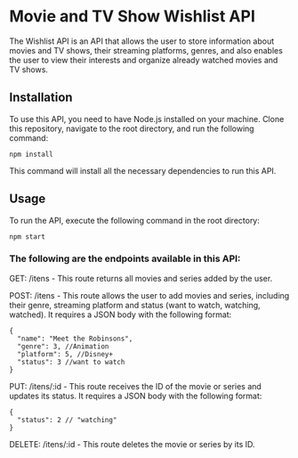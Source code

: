 # Movie and TV Show Wishlist API

The Wishlist API is an API that allows the user to store information about movies and TV shows, their streaming platforms, genres, and also enables the user to view their interests and organize already watched movies and TV shows.

<h2>Installation</h2>
To use this API, you need to have Node.js installed on your machine. Clone this repository, navigate to the root directory, and run the following command:

```npm install```

This command will install all the necessary dependencies to run this API.

<h2>Usage</h2>
To run the API, execute the following command in the root directory:

```npm start```


<h3>The following are the endpoints available in this API:</h3>

GET: /itens - This route returns all movies and series added by the user.

POST: /itens - This route allows the user to add movies and series, including their genre, streaming platform and status (want to watch, watching, watched). It requires a JSON body with the following format:

```
{
  "name": "Meet the Robinsons",
  "genre": 3, //Animation
  "platform": 5, //Disney+
  "status": 3 //want to watch
}
```

PUT: /itens/:id - This route receives the ID of the movie or series and updates its status. It requires a JSON body with the following format:

```
{
  "status": 2 // "watching"
}
```

DELETE: /itens/:id - This route deletes the movie or series by its ID.
